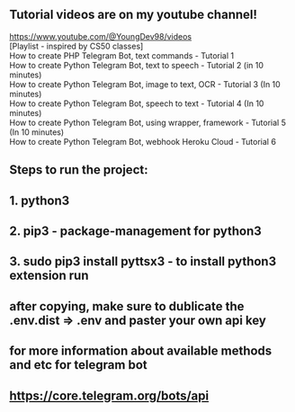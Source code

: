 ## Tutorial videos are on my youtube channel!
https://www.youtube.com/@YoungDev98/videos
<br>
[Playlist - inspired by CS50 classes]<br>
How to create PHP Telegram Bot, text commands - Tutorial 1<br>
How to create Python Telegram Bot, text to speech - Tutorial 2 (in 10 minutes)<br>
How to create Python Telegram Bot, image to text, OCR - Tutorial 3 (In 10 minutes)<br>
How to create Python Telegram Bot, speech to text - Tutorial 4 (In 10 minutes)<br>
How to create Python Telegram Bot, using wrapper, framework - Tutorial 5 (In 10 minutes)<br>
How to create Python Telegram Bot, webhook Heroku Cloud - Tutorial 6


## Steps to run the project: 

## 1. python3
## 2. pip3 - package-management for python3
## 3. sudo pip3 install pyttsx3 - to install python3 extension run 

## after copying, make sure to dublicate the .env.dist => .env and paster your own api key

## for more information about available methods and etc for telegram bot 
## https://core.telegram.org/bots/api


